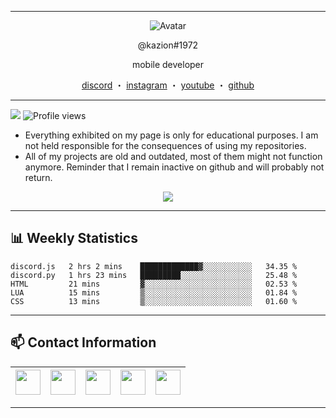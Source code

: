 ------
<p align="center">  
  <img src="https://i.imgur.com/ikfuVtF.gif" alt="Avatar">
</p>
<p align="center">
    @kazion#1972
<p align="center">
mobile developer
<p align="center">
</p>
<p align="center">
<a href="https://discord.com/users/763188423208861706">discord</a>
    ・
    <a href="https://www.instagram.com/kazionluvsyou/">instagram</a>
    ・
    <a href="https://www.youtube.com/channel/UC8qf6C2JgE_QDjVw75rVFpQ">youtube</a>
    ・
    <a href="https://github.com/kazion1337">github</a>
</p>

<p align="center">  

-----
![](https://visitor-badge.glitch.me/badge?page_id=kazion1337.kazion1337) 
![Profile views](https://gpvc.arturio.dev/kazion1337?v=3)
  
  - Everything exhibited on my page is only for educational purposes. I am not held responsible for the consequences of using my repositories.
  - All of my projects are old and outdated, most of them might not function anymore. Reminder that I remain inactive on github and will probably not return.

<p align="center"> 
<img src ="https://discord.c99.nl/widget/theme-1/197524745930014721.png">
</p>

-----

## 📊 Weekly Statistics
<!--START_SECTION:waka-->
```text
discord.js   2 hrs 2 mins    █████████████▓░░░░░░░░░░░   34.35 % 
discord.py   1 hrs 23 mins   █████████░░░░░░░░░░░░░░░░   25.48 % 
HTML         21 mins         ▓░░░░░░░░░░░░░░░░░░░░░░░░   02.53 % 
LUA          15 mins         ▒░░░░░░░░░░░░░░░░░░░░░░░░   01.84 % 
CSS          13 mins         ▒░░░░░░░░░░░░░░░░░░░░░░░░   01.60 % 
```
<!--END_SECTION:waka-->

-----

## 📫 Contact Information
<a href="https://www.instagram.com/kazion1337/"><img src="https://cdn4.iconfinder.com/data/icons/social-media-logos-6/512/62-instagram-256.png" width="40"></a>|<a href="https://twitter.com/notkazion"><img src="https://cdn2.iconfinder.com/data/icons/social-media-2285/512/1_Twitter3_colored_svg-128.png" width="40"></a>|<a href="https://www.youtube.com/channel/UC8qf6C2JgE_QDjVw75rVFpQ"><img src="https://cdn2.iconfinder.com/data/icons/social-media-icon-set-6/94/youtube-256.png" width="40"></a>|<a href="https://discord.gg/versacepfps"><img src="https://cdn0.iconfinder.com/data/icons/free-social-media-set/24/discord-512.png" width="40"></a>|<a href="mailto:kazion1337@icloud.com"><img src="https://image.flaticon.com/icons/svg/281/281769.svg" width="40"></a>|
|--|--|--|--|--| 

-----
